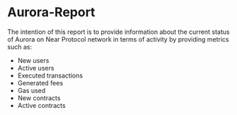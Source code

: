 # Aurora-Report


The intention of this report is to provide information about the current status of Aurora on Near Protocol network in terms of activity by providing metrics such as: 
- New users
- Active users
- Executed transactions
- Generated fees
- Gas used
- New contracts
- Active contracts
